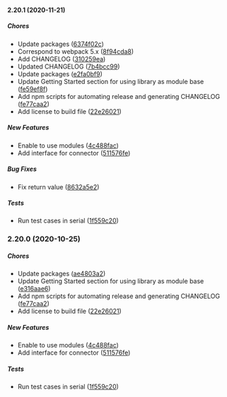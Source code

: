 #### 2.20.1 (2020-11-21)

##### Chores

*  Update packages ([6374f02c](https://github.com/Korilakkuma/XSound/commit/6374f02ce98a0445d50c895a33b40a927bf562d2))
*  Correspond to webpack 5.x ([8f94cda8](https://github.com/Korilakkuma/XSound/commit/8f94cda849badafde1055b2d4c262054c2119771))
*  Add CHANGELOG ([310259ea](https://github.com/Korilakkuma/XSound/commit/310259eabd9d26b3ef9a0d68dd3b856f8d91843b))
*  Updated CHANGELOG ([7b4bcc99](https://github.com/Korilakkuma/XSound/commit/7b4bcc991f3eb76432897ba6484985226873b6ce))
*  Update packages ([e2fa0bf9](https://github.com/Korilakkuma/XSound/commit/e2fa0bf9c665f112b755363470812365d39b026e))
*  Update Getting Started section for using library as module base ([fe59ef8f](https://github.com/Korilakkuma/XSound/commit/fe59ef8f283c1bd116cf153567f0886b5026d071))
*  Add npm scripts for automating release and generating CHANGELOG ([fe77caa2](https://github.com/Korilakkuma/XSound/commit/fe77caa2d1104bf818e519d962a19d4bee202f58))
*  Add license to build file ([22e26021](https://github.com/Korilakkuma/XSound/commit/22e2602162db8c25a4fa6dc8973092ce8c25f04c))

##### New Features

*  Enable to use modules ([4c488fac](https://github.com/Korilakkuma/XSound/commit/4c488fac824f827f4ad0272de6988d9e72ea477b))
*  Add interface for connector ([511576fe](https://github.com/Korilakkuma/XSound/commit/511576feb82c0a08a5762362186b192cc4211ffa))

##### Bug Fixes

*  Fix return value ([8632a5e2](https://github.com/Korilakkuma/XSound/commit/8632a5e289f53ac9fa59791191d88e9657d17592))

##### Tests

*  Run test cases in serial ([1f559c20](https://github.com/Korilakkuma/XSound/commit/1f559c20f6315f7ca8f36482479c56ab526a9d44))

### 2.20.0 (2020-10-25)

##### Chores

*  Update packages ([ae4803a2](https://github.com/Korilakkuma/XSound/commit/ae4803a2d92318c04dbccba63ac33c1215f901cd))
*  Update Getting Started section for using library as module base ([e316aae6](https://github.com/Korilakkuma/XSound/commit/e316aae62427618c0f68f91406a19e97ee7b520e))
*  Add npm scripts for automating release and generating CHANGELOG ([fe77caa2](https://github.com/Korilakkuma/XSound/commit/fe77caa2d1104bf818e519d962a19d4bee202f58))
*  Add license to build file ([22e26021](https://github.com/Korilakkuma/XSound/commit/22e2602162db8c25a4fa6dc8973092ce8c25f04c))

##### New Features

*  Enable to use modules ([4c488fac](https://github.com/Korilakkuma/XSound/commit/4c488fac824f827f4ad0272de6988d9e72ea477b))
*  Add interface for connector ([511576fe](https://github.com/Korilakkuma/XSound/commit/511576feb82c0a08a5762362186b192cc4211ffa))

##### Tests

*  Run test cases in serial ([1f559c20](https://github.com/Korilakkuma/XSound/commit/1f559c20f6315f7ca8f36482479c56ab526a9d44))

